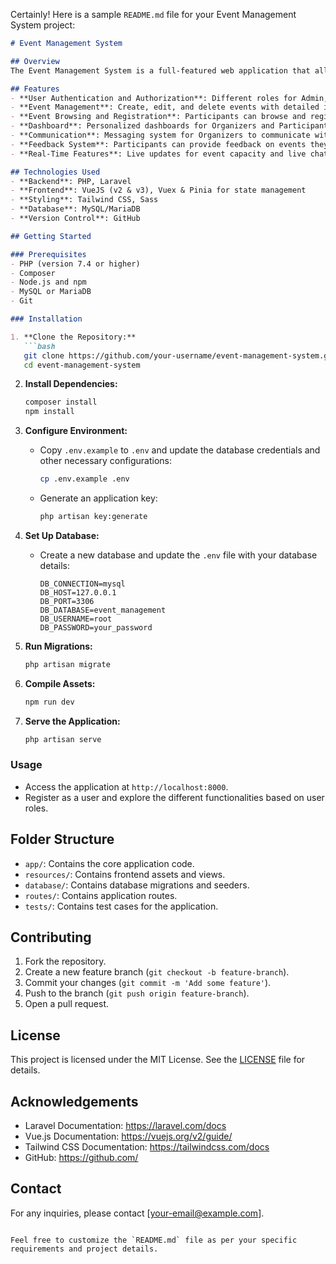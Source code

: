 Certainly! Here is a sample `README.md` file for your Event Management System project:

```markdown
# Event Management System

## Overview
The Event Management System is a full-featured web application that allows users to organize, manage, and participate in events. This application demonstrates proficiency with PHP + Laravel, VueJS, Sass + Tailwind CSS, SQL databases, and version control with GitHub.

## Features
- **User Authentication and Authorization**: Different roles for Admin, Organizer, and Participant.
- **Event Management**: Create, edit, and delete events with detailed information.
- **Event Browsing and Registration**: Participants can browse and register for events.
- **Dashboard**: Personalized dashboards for Organizers and Participants.
- **Communication**: Messaging system for Organizers to communicate with Participants.
- **Feedback System**: Participants can provide feedback on events they attended.
- **Real-Time Features**: Live updates for event capacity and live chat.

## Technologies Used
- **Backend**: PHP, Laravel
- **Frontend**: VueJS (v2 & v3), Vuex & Pinia for state management
- **Styling**: Tailwind CSS, Sass
- **Database**: MySQL/MariaDB
- **Version Control**: GitHub

## Getting Started

### Prerequisites
- PHP (version 7.4 or higher)
- Composer
- Node.js and npm
- MySQL or MariaDB
- Git

### Installation

1. **Clone the Repository:**
   ```bash
   git clone https://github.com/your-username/event-management-system.git
   cd event-management-system
   ```

2. **Install Dependencies:**
   ```bash
   composer install
   npm install
   ```

3. **Configure Environment:**
   - Copy `.env.example` to `.env` and update the database credentials and other necessary configurations:
     ```bash
     cp .env.example .env
     ```
   - Generate an application key:
     ```bash
     php artisan key:generate
     ```

4. **Set Up Database:**
   - Create a new database and update the `.env` file with your database details:
     ```env
     DB_CONNECTION=mysql
     DB_HOST=127.0.0.1
     DB_PORT=3306
     DB_DATABASE=event_management
     DB_USERNAME=root
     DB_PASSWORD=your_password
     ```

5. **Run Migrations:**
   ```bash
   php artisan migrate
   ```

6. **Compile Assets:**
   ```bash
   npm run dev
   ```

7. **Serve the Application:**
   ```bash
   php artisan serve
   ```

### Usage
- Access the application at `http://localhost:8000`.
- Register as a user and explore the different functionalities based on user roles.

## Folder Structure
- `app/`: Contains the core application code.
- `resources/`: Contains frontend assets and views.
- `database/`: Contains database migrations and seeders.
- `routes/`: Contains application routes.
- `tests/`: Contains test cases for the application.

## Contributing
1. Fork the repository.
2. Create a new feature branch (`git checkout -b feature-branch`).
3. Commit your changes (`git commit -m 'Add some feature'`).
4. Push to the branch (`git push origin feature-branch`).
5. Open a pull request.

## License
This project is licensed under the MIT License. See the [LICENSE](LICENSE) file for details.

## Acknowledgements
- Laravel Documentation: https://laravel.com/docs
- Vue.js Documentation: https://vuejs.org/v2/guide/
- Tailwind CSS Documentation: https://tailwindcss.com/docs
- GitHub: https://github.com/

## Contact
For any inquiries, please contact [your-email@example.com].
```

Feel free to customize the `README.md` file as per your specific requirements and project details.
